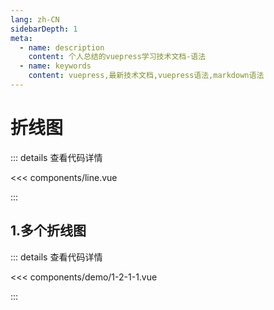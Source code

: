 ```yaml
---
lang: zh-CN
sidebarDepth: 1
meta:
  - name: description
    content: 个人总结的vuepress学习技术文档-语法
  - name: keywords
    content: vuepress,最新技术文档,vuepress语法,markdown语法
---
```


# 折线图

::: details 查看代码详情

<<< components/line.vue

:::

## 1.多个折线图

  <Container url="http://localhost:8090/resume/demo/?type=echarts&name=1-2-1-1.vue" />

::: details 查看代码详情

<<< components/demo/1-2-1-1.vue

:::
